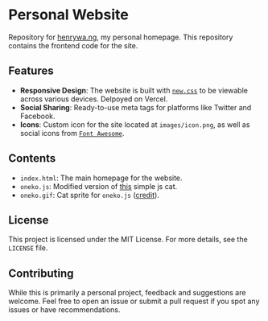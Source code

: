 # Personal Website 

Repository for [henrywa.ng](http://henrywa.ng), my personal homepage. This repository contains the frontend code for the site.

## Features

- **Responsive Design**: The website is built with [`new.css`](https://github.com/xz/new.css) to be viewable across various devices. Delpoyed on Vercel. 
- **Social Sharing**: Ready-to-use meta tags for platforms like Twitter and Facebook.
- **Icons**: Custom icon for the site located at `images/icon.png`, as well as social icons from [`Font Awesome`](https://fontawesome.com/).
  
## Contents

- `index.html`: The main homepage for the website.
- `oneko.js`: Modified version of [this](https://github.com/adryd325/oneko.js/) simple js cat.
- `oneko.gif`: Cat sprite for `oneko.js` ([credit](https://github.com/adryd325/oneko.js/blob/main/oneko.gif)).

## License

This project is licensed under the MIT License. For more details, see the `LICENSE` file.

## Contributing

While this is primarily a personal project, feedback and suggestions are welcome. Feel free to open an issue or submit a pull request if you spot any issues or have recommendations.
